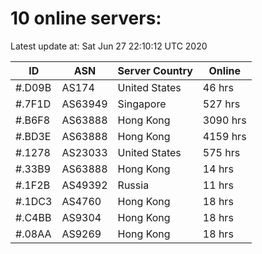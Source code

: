 # 10 online servers:

Latest update at: Sat Jun 27 22:10:12 UTC 2020

| ID | ASN | Server Country | Online |
| -- | --- | -------------- | ------ |
| #.D09B | AS174 | United States | 46 hrs |
| #.7F1D | AS63949 | Singapore | 527 hrs |
| #.B6F8 | AS63888 | Hong Kong | 3090 hrs |
| #.BD3E | AS63888 | Hong Kong | 4159 hrs |
| #.1278 | AS23033 | United States | 575 hrs |
| #.33B9 | AS63888 | Hong Kong | 14 hrs |
| #.1F2B | AS49392 | Russia | 11 hrs |
| #.1DC3 | AS4760 | Hong Kong | 18 hrs |
| #.C4BB | AS9304 | Hong Kong | 18 hrs |
| #.08AA | AS9269 | Hong Kong | 18 hrs |

